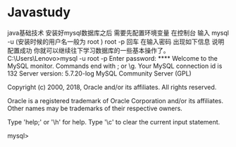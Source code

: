 # Javastudy
java基础技术
安装好mysql数据库之后 需要先配置环境变量 
在控制台 输入 mysql -u (安装时候的用户名一般为 root ) root -p  回车 在输入密码 出现如下信息 说明配置成功
你就可以继续往下学习数据库的一些基本操作了。
C:\Users\Lenovo>mysql -u root -p
Enter password: ****
Welcome to the MySQL monitor.  Commands end with ; or \g.
Your MySQL connection id is 132
Server version: 5.7.20-log MySQL Community Server (GPL)

Copyright (c) 2000, 2018, Oracle and/or its affiliates. All rights reserved.

Oracle is a registered trademark of Oracle Corporation and/or its
affiliates. Other names may be trademarks of their respective
owners.

Type 'help;' or '\h' for help. Type '\c' to clear the current input statement.

mysql>
